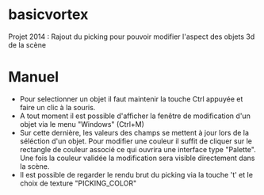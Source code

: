 basicvortex
===========

Projet 2014 : Rajout du picking pour pouvoir modifier l'aspect des objets 3d de la scène

Manuel
======

- Pour selectionner un objet il faut maintenir la touche Ctrl appuyée et faire un clic à la souris.
- A tout moment il est possible d'afficher la fenêtre de modification d'un objet via le menu "Windows" (Ctrl+M)
- Sur cette dernière, les valeurs des champs se mettent à jour lors de la séléction d'un objet. Pour modifier une couleur il suffit de cliquer sur le rectangle de couleur associé ce qui ouvrira une interface type "Palette". Une fois la couleur validée la modification sera visible directement dans la scène.
- Il est possible de regarder le rendu brut du picking via la touche 't' et le choix de texture "PICKING_COLOR"
